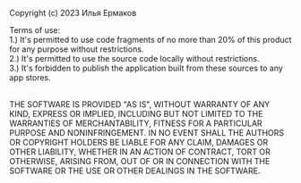Copyright (c) 2023 Илья Ермаков

Terms of use:<br />
1.) It's permitted to use code fragments of no more than 20% of this product for any purpose without restrictions.<br />
2.) It's permitted to use the source code  locally without restrictions.<br />
3.) It's forbidden to publish the application built from these sources to any app stores.<br />
<br />

THE SOFTWARE IS PROVIDED "AS IS", WITHOUT WARRANTY OF ANY KIND, EXPRESS OR
IMPLIED, INCLUDING BUT NOT LIMITED TO THE WARRANTIES OF MERCHANTABILITY,
FITNESS FOR A PARTICULAR PURPOSE AND NONINFRINGEMENT. IN NO EVENT SHALL THE
AUTHORS OR COPYRIGHT HOLDERS BE LIABLE FOR ANY CLAIM, DAMAGES OR OTHER
LIABILITY, WHETHER IN AN ACTION OF CONTRACT, TORT OR OTHERWISE, ARISING FROM,
OUT OF OR IN CONNECTION WITH THE SOFTWARE OR THE USE OR OTHER DEALINGS IN
THE SOFTWARE.

